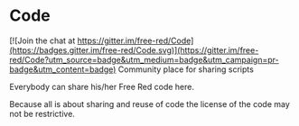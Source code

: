 # Code

[![Join the chat at https://gitter.im/free-red/Code](https://badges.gitter.im/free-red/Code.svg)](https://gitter.im/free-red/Code?utm_source=badge&utm_medium=badge&utm_campaign=pr-badge&utm_content=badge)
Community place for sharing scripts

Everybody can share his/her Free Red code here.

Because all is about sharing and reuse of code the license of the code may not be restrictive.

